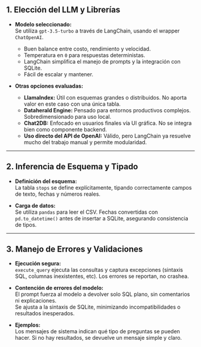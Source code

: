 ## 1. Elección del LLM y Librerías

- **Modelo seleccionado:**  
  Se utiliza `gpt-3.5-turbo` a través de LangChain, usando el wrapper `ChatOpenAI`.

    - Buen balance entre costo, rendimiento y velocidad.
    - Temperatura en `0` para respuestas deterministas.
    - LangChain simplifica el manejo de prompts y la integración con SQLite.
    - Fácil de escalar y mantener.

- **Otras opciones evaluadas:**

  - **LlamaIndex:** Útil con esquemas grandes o distribuidos. No aporta valor en este caso con una única tabla.
  - **Dataherald Engine:** Pensado para entornos productivos complejos. Sobredimensionado para uso local.
  - **Chat2DB:** Enfocado en usuarios finales vía UI gráfica. No se integra bien como componente backend.
  - **Uso directo del API de OpenAI:** Válido, pero LangChain ya resuelve mucho del trabajo manual y permite modularidad.
---

## 2. Inferencia de Esquema y Tipado

- **Definición del esquema:**  
  La tabla `stops` se define explícitamente, tipando correctamente campos de texto, fechas y números reales.

- **Carga de datos:**  
  Se utiliza `pandas` para leer el CSV. Fechas convertidas con `pd.to_datetime()` antes de insertar a SQLite, asegurando consistencia de tipos.

---

## 3. Manejo de Errores y Validaciones

- **Ejecución segura:**  
  `execute_query` ejecuta las consultas y captura excepciones (sintaxis SQL, columnas inexistentes, etc). Los errores se reportan, no crashea.

- **Contención de errores del modelo:**  
  El prompt fuerza al modelo a devolver solo SQL plano, sin comentarios ni explicaciones.  
  Se ajusta a la sintaxis de SQLite, minimizando incompatibilidades o resultados inesperados.

- **Ejemplos:**  
  Los mensajes de sistema indican qué tipo de preguntas se pueden hacer. Si no hay resultados, se devuelve un mensaje simple y claro.
